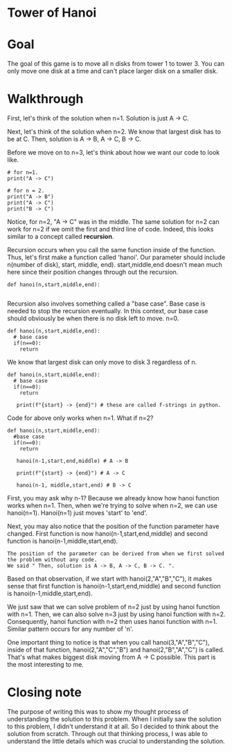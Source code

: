 # Tower of Hanoi

# Goal
The goal of this game is to move all n disks from tower 1 to tower 3. You can only move one disk at a time and can't place larger disk on a smaller disk.

# Walkthrough

First, let's think of the solution when n=1. Solution is just A -> C.

Next, let's think of the solution when n=2. We know that largest disk has to be at C. 
Then, solution is A -> B, A -> C, B -> C. 

Before we move on to n=3, let's think about how we want our code to look like.

```
# for n=1.
print("A -> C")

# for n = 2.
print("A -> B")
print("A -> C")
print("B -> C")
```

Notice, for n=2, "A -> C" was in the middle. The same solution for n=2 can work for n=2 if we omit the first and third line of code.
Indeed, this looks similar to a concept called **recursion**.

Recursion occurs when you call the same function inside of the function. 
Thus, let's first make a function called 'hanoi'. Our parameter should include n(number of disk), start, middle, end). start,middle,end doesn't mean much here since their position changes through out the recursion.
```
def hanoi(n,start,middle,end):
  
```
Recursion also involves something called a "base case". Base case is needed to stop the recursion eventually.
In this context, our base case should obviously be when there is no disk left to move. n=0.
```
def hanoi(n,start,middle,end):
  # base case
  if(n==0):
    return 
```
We know that largest disk can only move to disk 3 regardless of n.
```
def hanoi(n,start,middle,end):
  # base case
  if(n==0):
    return
    
   print(f"{start} -> {end}") # these are called f-strings in python. 
```
Code for above only works when n=1. What if n=2?
```
def hanoi(n,start,middle,end):
  #base case
  if(n==0):
    return
   
   hanoi(n-1,start,end,middle) # A -> B
   
   print(f"{start} -> {end}") # A -> C
   
   hanoi(n-1, middle,start,end) # B -> C
```
First, you may ask why n-1? Because we already know how hanoi function works when n=1. Then, when we're trying to solve when n=2, we can use hanoi(n=1).
Hanoi(n=1) just moves 'start' to 'end'. 

Next, you may also notice that the position of the function parameter have changed. 
First function is now hanoi(n-1,start,end,middle) and second function is hanoi(n-1,middle,start,end).

```
The position of the parameter can be derived from when we first solved the problem without any code. 
We said " Then, solution is A -> B, A -> C, B -> C. ". 
```
Based on that observation, if we start with hanoi(2,"A","B","C"), it makes sense that first function is hanoi(n-1,start,end,middle) and second function is hanoi(n-1,middle,start,end).

We just saw that we can solve problem of n=2 just by using hanoi function with n=1. Then, we can also solve n=3 just by using hanoi function with n=2. 
Consequently, hanoi function with n=2 then uses hanoi function with n=1. Similar pattern occurs for any number of 'n'.

One important thing to notice is that when you call hanoi(3,"A","B","C"), inside of that function, hanoi(2,"A","C","B") and hanoi(2,"B","A","C") is called. 
That's what makes biggest disk moving from A -> C possible. This part is the most interesting to me. 


# Closing note
The purpose of writing this was to show my thought process of understanding the solution to this problem. When I initially saw the solution to this problem, I didn't understand it at all. So I decided to think about the solution from scratch. Through out that thinking process, I was able to understand the little details which was crucial to understanding the solution. 
